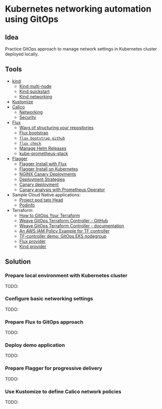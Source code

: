 # Kubernetes networking automation using GitOps

## Idea

Practice GitOps approach to manage network settings in Kubernetes cluster deployed locally.

## Tools

* [kind](https://kind.sigs.k8s.io/)
  * [Kind multi-node](https://docs.tigera.io/calico/latest/getting-started/kubernetes/kind)
  * [Kind quickstart](https://kind.sigs.k8s.io/docs/user/quick-start/)
  * [Kind networking](https://kind.sigs.k8s.io/docs/user/configuration/#networking)
* [Kustomize](https://kustomize.io/)
* [Calico](https://docs.tigera.io/calico/latest/getting-started/kubernetes/)
  * [Networking](https://docs.tigera.io/calico/latest/networking/)
  * [Security](https://docs.tigera.io/calico/latest/network-policy/)
* [Flux](https://fluxcd.io/)
  * [Ways of structuring your repositories](https://fluxcd.io/flux/guides/repository-structure/)
  * [Flux bootstrap](https://fluxcd.io/flux/installation/bootstrap/)
  * [``flux bootstrap github``](https://fluxcd.io/flux/cmd/flux_bootstrap_github/)
  * [``flux check``](https://fluxcd.io/flux/cmd/flux_check/)
  * [Manage Helm Releases](https://fluxcd.io/flux/guides/helmreleases/)
  * [kube-prometheus-stack](https://github.com/prometheus-community/helm-charts/tree/main/charts/kube-prometheus-stack)
* [Flagger](https://flagger.app/)
  * [Flagger Install with Flux](https://docs.flagger.app/install/flagger-install-with-flux)
  * [Flagger Install on Kubernetes](https://docs.flagger.app/install/flagger-install-on-kubernetes)
  * [NGINX Canary Deployments](https://docs.flagger.app/tutorials/nginx-progressive-delivery)
  * [Deployment Strategies](https://docs.flagger.app/usage/deployment-strategies)
  * [Canary deployment](https://docs.flagger.app/usage/how-it-works#canary-resource)
  * [Canary analysis with Prometheus Operator](https://docs.flagger.app/tutorials/prometheus-operator)
* Sample Cloud Native applications:
  * [Project pod tato Head](https://github.com/podtato-head/podtato-head)
  * [Podinfo](https://github.com/stefanprodan/podinfo)
* Terraform:
  * [How to GitOps Your Terraform](https://fluxcd.io/blog/2022/09/how-to-gitops-your-terraform/)
  * [Weave GitOps Terraform Controller - GitHub](https://github.com/weaveworks/tf-controller)
  * [Weave GitOps Terraform Controller - documentation](https://weaveworks.github.io/tf-controller/)
  * [An AWS IAM Policy Example for TF controller](https://github.com/tf-controller/aws-iam-policies)
  * [TF-controller demo: GitOps EKS nodegroup](https://github.com/tf-controller/eks-scaling)
  * [Flux provider](https://registry.terraform.io/providers/fluxcd/flux/latest)
  * [Kind provider](https://registry.terraform.io/providers/tehcyx/kind/latest)

## Solution

### Prepare local environment with Kubernetes cluster

TODO:

### Configure basic networking settings

TODO:

### Prepare Flux to GitOps approach

TODO:

### Deploy demo application

TODO:

### Prepare Flagger for progressive delivery

TODO:

### Use Kustomize to define Calico network policies

TODO:
